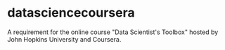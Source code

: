 # datasciencecoursera
A requirement for the online course "Data Scientist's Toolbox" hosted by John Hopkins University and Coursera.
